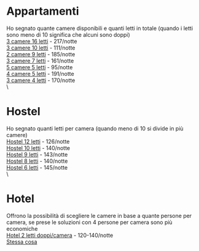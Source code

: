 # Appartamenti
Ho segnato quante camere disponibili e quanti letti in totale (quando i letti sono meno di 10 significa che alcuni sono doppi) \
[3 camere 16 letti](https://www.booking.com/hotel/ro/cloud-9-house.en-gb.html) - 217/notte \
[3 camere 10 letti](https://www.airbnb.it/rooms/1079493837470195173) - 111/notte \
[2 camere 9 letti](https://www.airbnb.it/rooms/612761039794939342) - 185/notte \
[3 camere 7 letti](https://www.airbnb.it/rooms/26378717) - 161/notte \
[5 camere 5 letti](https://www.airbnb.it/rooms/1005645770386601855) - 95/notte \
[4 camere 5 letti](https://www.booking.com/hotel/ro/luxury-central-with-4-private-bedrooms-for-up-to-14-people.en-gb.html) - 191/notte \
[3 camere 4 letti](https://www.airbnb.it/rooms/649862694101675690) - 170/notte \
\
# Hostel
Ho segnato quanti letti per camera (quando meno di 10 si divide in più camere) \
[Hostel 12 letti](https://www.airbnb.it/rooms/1036507494546939966) - 126/notte \
[Hostel 10 letti](https://www.airbnb.it/rooms/983261856387557705) - 140/notte \
[Hostel 9 letti](https://www.booking.com/hotel/ro/bicycle-hostel-bucharest.en-gb.html) - 143/notte \
[Hostel 8 letti](https://www.booking.com/hotel/ro/sleep-inn-hostel.en-gb.html) - 140/notte \
[Hostel 6 letti](https://www.booking.com/hotel/ro/nest-boutique-hostel.en-gb.html) - 145/notte \
\
# Hotel
Offrono la possibilità di scegliere le camere in base a quante persone per camera, se prese le soluzioni con 4 persone per camera sono più economiche \
[Hotel 2 letti doppi/camera](https://www.booking.com/hotel/ro/nova-bucuresti3.it.html) - 120-140/notte \
[Stessa cosa](https://www.booking.com/hotel/ro/rooms-aparthotel.it.html)
